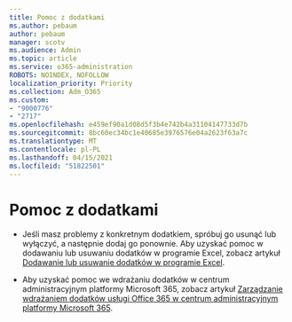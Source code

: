 ```yaml
---
title: Pomoc z dodatkami
ms.author: pebaum
author: pebaum
manager: scotv
ms.audience: Admin
ms.topic: article
ms.service: o365-administration
ROBOTS: NOINDEX, NOFOLLOW
localization_priority: Priority
ms.collection: Adm_O365
ms.custom:
- "9000776"
- "2717"
ms.openlocfilehash: e459ef90a1d08d5f3b4e742b4a31104147733d7b
ms.sourcegitcommit: 8bc60ec34bc1e40685e3976576e04a2623f63a7c
ms.translationtype: MT
ms.contentlocale: pl-PL
ms.lasthandoff: 04/15/2021
ms.locfileid: "51822501"
---
```

# <a name="add-in-help"></a>Pomoc z dodatkami

- Jeśli masz problemy z konkretnym dodatkiem, spróbuj go usunąć lub wyłączyć, a następnie dodaj go ponownie. Aby uzyskać pomoc w dodawaniu lub usuwaniu dodatków w programie Excel, zobacz artykuł [Dodawanie lub usuwanie dodatków w programie Excel](https://support.office.com/client/0af570c4-5cf3-4fa9-9b88-403625a0b460).

- Aby uzyskać pomoc we wdrażaniu dodatków w centrum administracyjnym platformy Microsoft 365, zobacz artykuł [Zarządzanie wdrażaniem dodatków usługi Office 365 w centrum administracyjnym platformy Microsoft 365](https://docs.microsoft.com/microsoft-365/admin/manage/manage-deployment-of-add-ins).
